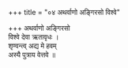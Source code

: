 +++
title = "०४ अथर्वाणो अङ्गिरसो विश्वे"

+++
अथर्वाणो अङ्गिरसो  
विश्वे देवा ऋतावृधः ।  
शृण्वन्त्व् अद्य मे हवम्  
अस्यै पुत्राय वेत्तवे ॥